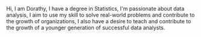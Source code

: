 Hi, I am Dorathy,
I have a degree in Statistics, 
I'm passionate about data analysis,
I aim to use my skill to solve real-world problems and contribute to the growth of organizations,
I also have a desire to teach and contribute to the growth of a younger generation of successful data analysts.



<!---
Deeits/Deeits is a ✨ special ✨ repository because its `README.md` (this file) appears on your GitHub profile.
You can click the Preview link to take a look at your changes.
--->
